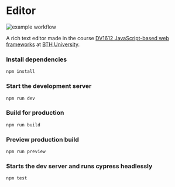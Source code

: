 # Editor 
![example workflow](https://github.com/sumca252/editor/actions/workflows/cypress.js.yml/badge.svg?branch=main)

A rich text editor made in the course [DV1612 JavaScript-based web frameworks](https://2022.jsramverk.se/) at [BTH University](https://bth.se/).

### Install dependencies
```
npm install
```

### Start the development server
```
npm run dev
```

### Build for production
```
npm run build
```

### Preview production build
```
npm run preview
```

### Starts the dev server and runs cypress headlessly
``` 
npm test 
```

